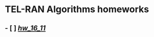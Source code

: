 # TEL-RAN Algorithms homeworks

## - [ ] [_hw_16_11_](https://github.com/sl101/TEL-RAN_Algorithms/tree/main/homeworks/hw_16_11)
